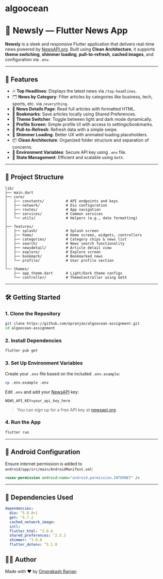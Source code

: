 # algoocean

# 📰 Newsly — Flutter News App

**Newsly** is a sleek and responsive Flutter application that delivers real-time news powered by [NewsAPI.org](https://newsapi.org). Built using **Clean Architecture**, it supports **theme switching**, **shimmer loading**, **pull-to-refresh**, **cached images**, and configuration via `.env`.

---

## 🚀 Features

- 🔥 **Top Headlines**: Displays the latest news via `/top-headlines`.
- 🗂️ **News by Category**: Filter articles by categories like business, tech, sports, etc.  via `/everything`.
- 📃 **News Details Page**: Read full articles with formatted HTML.
- 📑 **Bookmarks**: Save articles locally using Shared Preferences.
- 🎨 **Theme Switcher**: Toggle between light and dark mode dynamically.
- 👤 **Profile Screen**: Simple profile UI with access to settings/bookmarks.
- 🔁 **Pull-to-Refresh**: Refresh data with a simple swipe.
- 💫 **Shimmer Loading**: Better UX with animated loading placeholders.
- 📦 **Clean Architecture**: Organized folder structure and separation of concerns.
- 🔐 **Environment Variables**: Secure API key using `.env` file.
-  🧠 **State Management**: Efficient and scalable using `GetX`.

---

## 📂 Project Structure

```
lib/
├── main.dart
├── core/
│   ├── constants/          # API endpoints and keys
│   ├── network/            # Dio configuration
│   ├── routes/             # App navigation
│   ├── services/           # Common services
│   └── utils/              # Helpers (e.g., date formatting)
│
├── features/
│   ├── splash/             # Splash screen
│   ├── home/               # Home screen, widgets, controllers
│   ├── categories/         # Category chips & news list
│   ├── search/             # News search functionality
│   ├── newsdetail/         # Article detail view
│   ├── explore/            # Explore screen
│   ├── bookmark/           # Bookmarked news
│   └── profile/            # User profile section
│
└── themes/
    ├── app_theme.dart      # Light/Dark theme configs
    └── controller/         # ThemeController using GetX
```

---

## 🛠️ Getting Started

### 1. Clone the Repository

```bash
git clone https://github.com/opranjan/algoocean-assignment.git
cd algoocean-assignment
```

### 2. Install Dependencies

```bash
flutter pub get
```

### 3. Set Up Environment Variables

Create your `.env` file based on the included `.env.example`:

```bash
cp .env.example .env
```

Edit `.env` and add your [NewsAPI](https://newsapi.org) key:

```env
NEWS_API_KEY=your_api_key_here
```

> You can sign up for a free API key at [newsapi.org](https://newsapi.org).

### 4. Run the App

```bash
flutter run
```

---

## 📱 Android Configuration

Ensure internet permission is added to `android/app/src/main/AndroidManifest.xml`:

```xml
<uses-permission android:name="android.permission.INTERNET" />
```

---

## 🧩 Dependencies Used

```yaml
dependencies:
  dio: ^5.8.0+1
  get: ^4.7.2
  cached_network_image:
  intl:
  flutter_html: ^3.0.0
  shared_preferences: ^2.5.3
  shimmer: ^3.0.0
  flutter_dotenv: ^5.1.0
```


## 👨‍💻 Author

Made with ❤️ by [Omprakash Ranjan](https://github.com/opranjan)

